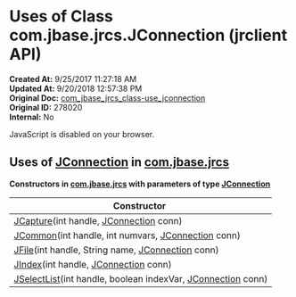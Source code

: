 # Uses of Class com.jbase.jrcs.JConnection (jrclient   API)

**Created At:** 9/25/2017 11:27:18 AM  
**Updated At:** 9/20/2018 12:57:38 PM  
**Original Doc:** [com_jbase_jrcs_class-use_jconnection](https://docs.jbase.com/39245-class-use/com_jbase_jrcs_class-use_jconnection)  
**Original ID:** 278020  
**Internal:** No  

<!--<br>    try {<br>        if (location.href.indexOf('is-external=true') == -1) {<br>            parent.document.title="Uses of Class com.jbase.jrcs.JConnection (jrclient   API)";<br>        }<br>    }<br>    catch(err) {<br>    }<br>//-->
JavaScript is disabled on your browser.





## Uses of [JConnection](./../../jconnection-%28jrclient-api%29 "class in com.jbase.jrcs") in [com.jbase.jrcs](./../../com.jbase.jrcs-%28jrclient---api%29)



**Constructors in [com.jbase.jrcs](./../../com.jbase.jrcs-%28jrclient---api%29) with parameters of type [JConnection](./../../jconnection-%28jrclient-api%29 "class in com.jbase.jrcs")**


| Constructor  |
| --- |
| [JCapture](./../../jcapture-%28jrclient-api%29)(int handle, [JConnection](./../../jconnection-%28jrclient-api%29 "class in com.jbase.jrcs") conn)<br> |
| [JCommon](./../../jcommon-%28jrclient-api%29)(int handle, int numvars, [JConnection](./../../jconnection-%28jrclient-api%29 "class in com.jbase.jrcs") conn)<br> |
| [JFile](./../../jfile-%28jrclient-api%29)(int handle, String name, [JConnection](./../../jconnection-%28jrclient-api%29 "class in com.jbase.jrcs") conn)<br> |
| [JIndex](./../../jindex-%28jrclient-api%29)(int handle, [JConnection](./../../jconnection-%28jrclient-api%29 "class in com.jbase.jrcs") conn)<br> |
| [JSelectList](./../../jselectlist-%28jrclient---api%29)(int handle, boolean indexVar, [JConnection](./../../jconnection-%28jrclient-api%29 "class in com.jbase.jrcs") conn)<br> |




